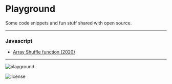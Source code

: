 # Playground

Some code snippets and fun stuff shared with open source.

---

### Javascript

-   [Array Shuffle function (2020)](https://github.com/gruhh/playground/blob/master/javascript-array-shuffle/shuffle.js)

---

![playground](https://img.shields.io/badge/playground-yes-success)

![license](https://img.shields.io/github/license/gruhh/playground)
